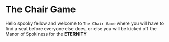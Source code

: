 # The Chair Game
Hello spooky fellow and welcome to `The Chair Game` where you will have to find a seat before everyone else does, or else you will be kicked off the Manor of Spokiness for the __ETERNITY__
